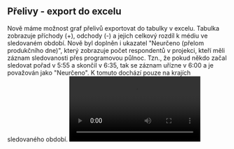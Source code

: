 ﻿---
categories: [kiwi]
layout: kiwi
---
## Přelivy - export do excelu 
Nově máme možnost graf přelivů exportovat do tabulky v excelu. 
Tabulka zobrazuje příchody (+), odchody (-) a jejich celkový rozdíl k médiu ve sledovaném období.
Nově byl doplněn i ukazatel "Neurčeno (přelom produkčního dne)", který zobrazuje počet respondentů v projekci, kteří měli záznam sledovanosti přes programovou půlnoc.
Tzn., že pokud někdo začal sledovat pořad v 5:55 a skončil v 6:35, tak se záznam uřízne v 6:00 a je považován jako "Neurčeno".
K tomuto dochází pouze na krajích sledovaného období.
<video src="{{site.url}}/data/KIWI_přilivy_excel.mp4" type="video/mp4" controls></video>
